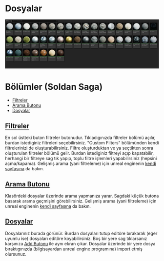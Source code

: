 # Dosyalar
<img src="../../../Dosyalar/Content_Browser_Dosyalar.jpg">



# Bölümler (Soldan Saga)

* [Filtreler](#filtreler)
* [Arama Butonu](#arama-butonu)
* [Dosyalar](#dosyalar)



## [Filtreler]()
En sol üstteki buton filtreler butonudur. Tıkladıgınızda filtreler bölümü açılır, burdan istediginiz filtreleri seçebilirsiniz. "Custom Filters" bölümünden kendi filtrelerinizi de oluşturabilirsiniz. Filtre oluşturduktan ve ya seçtikten sonra oluşturulan filtreler bölümü gelir. Burdan istediginiz filtreyi açıp kapatabilir, herhangi bir filtreye sag tık yapıp, toplu filtre işlemleri yapabilirsiniz (hepsini açma/kapama). Gelişmiş arama (yani filtreleme) için unreal enginenin [kendi sayfasına](https://docs.unrealengine.com/5.1/en-US/advanced-search-syntax-in-unreal-engine/) da bakın.

## [Arama Butonu]()
Klasördeki dosyalar üzerinde arama yapmanıza yarar. Sagdaki küçük butona basarak arama geçmişini görebilirsiniz. Gelişmiş arama (yani filtreleme) için unreal enginenin [kendi sayfasına](https://docs.unrealengine.com/5.1/en-US/advanced-search-syntax-in-unreal-engine/) da bakın.

## [Dosyalar]()
Dosyalarınız burada görünür. Burdan dosyaları tutup editöre bırakarak (eger uyumlu ise) dosyaları editöre koyabilirsiniz. Boş bir yere sag tıklarsanız karşınıza [Add Butonu](../Toolbar#add-butonu) ile aynı ekran çıkar. Dosyalar üzerinde bir yere dosya bıraktıgınızda (bilgisayardan unreal engine programına) [import](../Toolbar#i̇mport-butonu) etmiş olursunuz.
